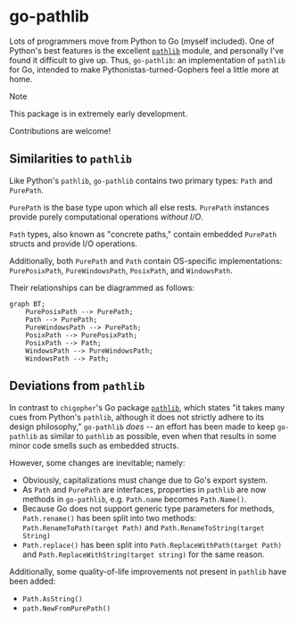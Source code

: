 # go-pathlib

Lots of programmers move from Python to Go (myself included). One of Python's best features is the excellent [`pathlib`](https://docs.python.org/3/library/pathlib.html#) module, and personally I've found it difficult to give up. Thus, `go-pathlib`: an implementation of `pathlib` for Go, intended to make Pythonistas-turned-Gophers feel a little more at home.

> [!NOTE]
> This package is in extremely early development.
>
> Contributions are welcome!

## Similarities to `pathlib`

Like Python's `pathlib`, `go-pathlib` contains two primary types: `Path` and `PurePath`.

`PurePath` is the base type upon which all else rests. `PurePath` instances provide purely computational operations _without I/O_.

`Path` types, also known as "concrete paths," contain embedded `PurePath` structs and provide I/O operations.

Additionally, both `PurePath` and `Path` contain OS-specific implementations: `PurePosixPath`, `PureWindowsPath`, `PosixPath`, and `WindowsPath`.

Their relationships can be diagrammed as follows:

```mermaid
graph BT;
    PurePosixPath --> PurePath;
    Path --> PurePath;
    PureWindowsPath --> PurePath;
    PosixPath --> PurePosixPath;
    PosixPath --> Path;
    WindowsPath --> PureWindowsPath;
    WindowsPath --> Path;
```

## Deviations from `pathlib`

In contrast to `chigopher`'s Go package [`pathlib`](https://pkg.go.dev/github.com/chigopher/pathlib), which states "it takes many cues from Python's `pathlib`, although it does not strictly adhere to its design philosophy," `go-pathlib` _does_ -- an effort has been made to keep `go-pathlib` as similar to `pathlib` as possible, even when that results in some minor code smells such as embedded structs.

However, some changes are inevitable; namely:

- Obviously, capitalizations must change due to Go's export system.
- As `Path` and `PurePath` are interfaces, properties in `pathlib` are now methods in `go-pathlib`, e.g. `Path.name` becomes `Path.Name()`.
- Because Go does not support generic type parameters for methods, `Path.rename()` has been split into two methods: `Path.RenameToPath(target Path)` and `Path.RenameToString(target String)`
- `Path.replace()` has been split into `Path.ReplaceWithPath(target Path)` and `Path.ReplaceWithString(target string)` for the same reason.

Additionally, some quality-of-life improvements not present in `pathlib` have been added:

- `Path.AsString()`
- `path.NewFromPurePath()`

<!-- NOTE: This is extremely out of date. Commenting out until I have the chance to take a look at the state of the progress. -->
<!-- ## Parity with `pathlib` -->
<!-- | `pathlib` function                                                                    | `go-pathlib` function | status      | -->
<!-- | :------------------------------------------------------------------------------------ | :-------------------- | :---------- | -->
<!-- | `Path.absolute()`                                                                     | `Absolute()`          | todo        | -->
<!-- | `Path.chmod()`                                                                        | `Chmod()`             | todo        | -->
<!-- | `Path.cwd()`                                                                          | `path.Cwd()`               | todo        | -->
<!-- | [`Path.exists()`](https://docs.python.org/3/library/pathlib.html#pathlib.Path.exists) | `Exists()`            | in progress | -->
<!-- | `Path.expanduser()`                                                                   | `ExpandUser()`        | todo        | -->
<!-- | `Path.hardlink_to()`                                                                  | `HardlinkTo()`        | todo        | -->
<!-- | `Path.is_dir()`                                                                       | `IsDir()`             | todo        | -->
<!-- | `Path.is_file()`                                                                      | `IsFile()`            | todo        | -->
<!-- | `Path.is_junction()`                                                                  | `IsJunction()`        | todo        | -->
<!-- | `Path.is_mount()`                                                                     | `IsMount()`           | todo        | -->
<!-- | `Path.is_symlink()`                                                                   | `IsSymlink()`         | todo        | -->
<!-- | `Path.iterdir()`                                                                      | `Iterdir()`           | todo        | -->
<!-- | `Path.lchmod()`                                                                       | `Lchmod()`            | todo        | -->
<!-- | `Path.lstat()`                                                                        | `Lstat()`             | todo        | -->
<!-- | `Path.mkdir()`                                                                        | `Mkdir()`             | todo        | -->
<!-- | `Path.resolve()`                                                                      | `Resolve()`           | todo        | -->
<!-- | `Path.readlink()`                                                                     | `Readlink()`          | todo        | -->
<!-- | `Path.rename()`                                                                       | `Rename()`            | todo        | -->
<!-- | `Path.replace()`                                                                      | `Replace()`           | todo        | -->
<!-- | `Path.samefile()`                                                                     | `Samefile()`          | todo        | -->
<!-- | `Path.stat()`                                                                         | `Stat()`              | todo        | -->
<!-- | `Path.symlink_to()`                                                                   | `SymlinkTo()`         | todo        | -->
<!-- | `Path.unlink()`                                                                       | `Unlink()`            | todo        | -->
<!-- | `Path.rmdir()`                                                                        | `Rmdir()`             | todo        | -->
<!-- | `Path.walk()`                                                                         | `Walk()`              | todo        | -->

